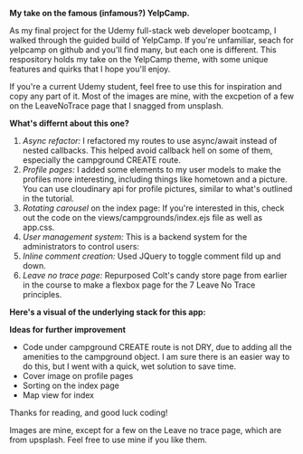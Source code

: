 **My take on the famous (infamous?) YelpCamp.**

As my final project for the Udemy full-stack web developer bootcamp, I walked through the guided build of YelpCamp. If you're unfamiliar, seach for yelpcamp on github and you'll find many, but each one is different. This respository holds my take on the YelpCamp theme, with some unique features and  quirks that I hope you'll enjoy. 

If you're a current Udemy student, feel free to use this for inspiration and copy any part of it. Most of the images are mine, with the excpetion of a few on the LeaveNoTrace page that I snagged from unsplash. 

**What's differnt about this one?**

1. _Async refactor:_ I refactored my routes to use async/await instead of nested callbacks. This helped avoid callback hell on some of them, especially the campground CREATE route. 
1. _Profile pages:_ I added some elements to my user models to make the profiles more interesting, including things like hometown and a picture. You can use cloudinary api for profile pictures, similar to what's outlined in the tutorial. 
1. _Rotating carousel_ on the index page: If you're interested in this, check out the code on the views/campgrounds/index.ejs file as well as app.css. 
1. _User management system:_ This is a backend system for the administrators to control users:
1. _Inline comment creation:_ Used JQuery to toggle comment fild up and down. 
1. _Leave no trace page:_ Repurposed Colt's candy store page from earlier in the course to make a flexbox page for the 7 Leave No Trace principles.

**Here's a visual of the underlying stack for this app:**


**Ideas for further improvement**
* Code under campground CREATE route is not DRY, due to adding all the amenities to the campground object. I am sure there is an easier way to do this, but I went with a quick, wet solution to save time. 
* Cover image on profile pages
* Sorting on the index page
* Map view for index

Thanks for reading, and good luck coding!

Images are mine, except for a few on the Leave no trace page, which are from upsplash. Feel free to use mine if you like them. 
